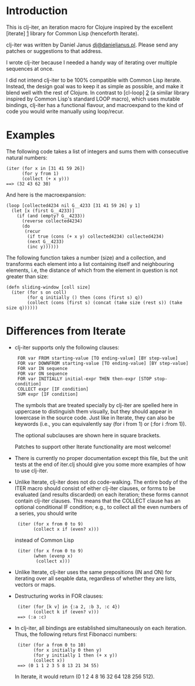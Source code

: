 Introduction
============

This is clj-iter, an iteration macro for Clojure inspired by the
excellent [iterate] [1] library for Common Lisp (henceforth Iterate).

clj-iter was written by Daniel Janus <dj@danieljanus.pl>.  Please
send any patches or suggestions to that address.  

I wrote clj-iter because I needed a handy way of iterating over
multiple sequences at once.

I did not intend clj-iter to be 100% compatible with Common Lisp
iterate.  Instead, the design goal was to keep it as simple as
possible, and make it blend well with the rest of Clojure.  In
contrast to [cl-loop] [2] (a similar library inspired by Common Lisp's
standard LOOP macro), which uses mutable bindings, clj-iter has a
functional flavour, and macroexpand to the kind of code you would
write manually using loop/recur.

Examples
========

The following code takes a list of integers and sums them with
consecutive natural numbers:

    (iter (for x in [31 41 59 26])
          (for y from 1)
          (collect (+ x y)))
    ==> (32 43 62 30)
    
And here is the macroexpansion:

    (loop [collected4234 nil G__4233 [31 41 59 26] y 1]
      (let [x (first G__4233)]
        (if (and (empty? G__4233))
          (reverse collected4234)
          (do
           (recur
            (if true (cons (+ x y) collected4234) collected4234)
            (next G__4233)
            (inc y))))))

The following function takes a number (size) and a collection, 
and transforms each element into a list containing itself and
neighbouring elements, i.e, the distance of which from the
element in question is not greater than size:

    (defn sliding-window [coll size]
      (iter (for s on coll)
            (for q initially () then (cons (first s) q))
            (collect (cons (first s) (concat (take size (rest s)) (take size q))))))

Differences from Iterate
========================

 * clj-iter supports only the following clauses:

        FOR var FROM starting-value [TO ending-value] [BY step-value]
        FOR var DOWNFROM starting-value [TO ending-value] [BY step-value]
        FOR var IN sequence
        FOR var ON sequence
        FOR var INITIALLY initial-expr THEN then-expr [STOP stop-condition]
        COLLECT expr [IF condition]
        SUM expr [IF condition]

   The symbols that are treated specially by clj-iter are spelled
   here in uppercase to distinguish them visually, but they should
   appear in lowercase in the source code.  Just like in Iterate,
   they can also be keywords (i.e., you can equivalently say
   (for i from 1) or (:for i :from 1)).  

   The optional subclauses are shown here in square brackets.

   Patches to support other Iterate functionality are most welcome!

 * There is currently no proper documentation except this file, but
   the unit tests at the end of iter.clj should give you some more
   examples of how to use clj-iter.  

 * Unlike Iterate, clj-iter does not do code-walking.  The entire body
   of the ITER macro should consist of either clj-iter clauses, or
   forms to be evaluated (and results discarded) on each iteration;
   these forms cannot contain clj-iter clauses.  This means that the
   COLLECT clause has an optional conditional IF condition; e.g., to
   collect all the even numbers of a series, you should write

        (iter (for x from 0 to 9)
              (collect x if (even? x)))

   instead of Common Lisp

        (iter (for x from 0 to 9)
              (when (evenp x) 
               (collect x)))

 * Unlike Iterate, clj-iter uses the same prepositions (IN and ON) for
   iterating over all seqable data, regardless of whether they are
   lists, vectors or maps.

 * Destructuring works in FOR clauses:
   
        (iter (for [k v] in {:a 2, :b 3, :c 4})
              (collect k if (even? v)))
        ==> (:a :c)

 * In clj-iter, all bindings are established simultaneously on each
   iteration.  Thus, the following returs first Fibonacci numbers:

        (iter (for a from 0 to 10)
              (for x initially 0 then y)
              (for y initially 1 then (+ x y))
              (collect x))
        ==> (0 1 1 2 3 5 8 13 21 34 55)
        
   In Iterate, it would return (0 1 2 4 8 16 32 64 128 256 512).

   [1]: http://common-lisp.net/project/iterate/
   [2]: http://github.com/tayssir/cl-loop/